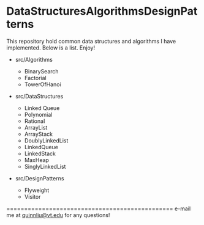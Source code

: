 DataStructuresAlgorithmsDesignPatterns
======================================

This repository hold common data structures and algorithms I have implemented. 
Below is a list. Enjoy!

- src/Algorithms
    + BinarySearch
    + Factorial
    + TowerOfHanoi

- src/DataStructures 
    + Linked Queue
    + Polynomial 
    + Rational
    + ArrayList
    + ArrayStack
    + DoublyLinkedList
    + LinkedQueue
    + LinkedStack
    + MaxHeap
    + SinglyLinkedList
    
- src/DesignPatterns
    + Flyweight
    + Visitor

===============================================
e-mail me at quinnliu@vt.edu for any questions!